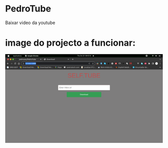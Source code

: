 # PedroTube
Baixar  video da youtube 

# image do projecto a funcionar:

<img src="https://github.com/pedrozau/PedroTube/blob/main/Screenshot%20from%202022-10-20%2008-45-29.png">
